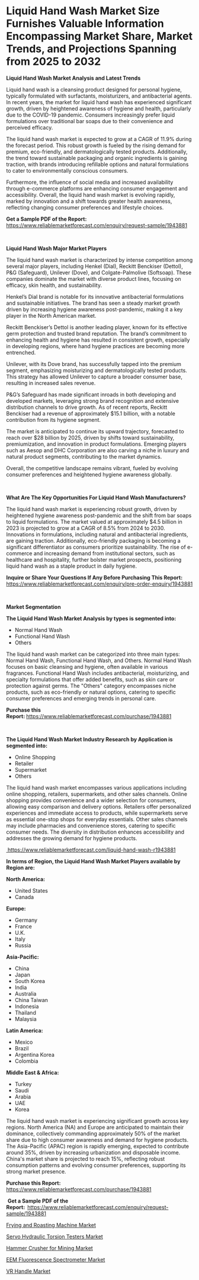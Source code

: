 <p><h1>Liquid Hand Wash Market Size Furnishes Valuable Information Encompassing Market Share, Market Trends, and Projections Spanning from 2025 to 2032</h1></p><p><strong>Liquid Hand Wash Market Analysis and Latest Trends</strong></p>
<p><p>Liquid hand wash is a cleansing product designed for personal hygiene, typically formulated with surfactants, moisturizers, and antibacterial agents. In recent years, the market for liquid hand wash has experienced significant growth, driven by heightened awareness of hygiene and health, particularly due to the COVID-19 pandemic. Consumers increasingly prefer liquid formulations over traditional bar soaps due to their convenience and perceived efficacy.</p><p>The liquid hand wash market is expected to grow at a CAGR of 11.9% during the forecast period. This robust growth is fueled by the rising demand for premium, eco-friendly, and dermatologically tested products. Additionally, the trend toward sustainable packaging and organic ingredients is gaining traction, with brands introducing refillable options and natural formulations to cater to environmentally conscious consumers.</p><p>Furthermore, the influence of social media and increased availability through e-commerce platforms are enhancing consumer engagement and accessibility. Overall, the liquid hand wash market is evolving rapidly, marked by innovation and a shift towards greater health awareness, reflecting changing consumer preferences and lifestyle choices.</p></p>
<p><strong>Get a Sample PDF of the Report:&nbsp;</strong> <a href="https://www.reliablemarketforecast.com/enquiry/request-sample/1943881?utm_campaign=3445&utm_medium=2&utm_source=Github&utm_content=ia&utm_term=04042025&utm_id=liquid-hand-wash">https://www.reliablemarketforecast.com/enquiry/request-sample/1943881</a></p>
<p>&nbsp;</p>
<p><strong>Liquid Hand Wash Major Market Players</strong></p>
<p><p>The liquid hand wash market is characterized by intense competition among several major players, including Henkel (Dial), Reckitt Benckiser (Dettol), P&G (Safeguard), Unilever (Dove), and Colgate-Palmolive (Softsoap). These companies dominate the market with diverse product lines, focusing on efficacy, skin health, and sustainability.</p><p>Henkel’s Dial brand is notable for its innovative antibacterial formulations and sustainable initiatives. The brand has seen a steady market growth driven by increasing hygiene awareness post-pandemic, making it a key player in the North American market.</p><p>Reckitt Benckiser’s Dettol is another leading player, known for its effective germ protection and trusted brand reputation. The brand’s commitment to enhancing health and hygiene has resulted in consistent growth, especially in developing regions, where hand hygiene practices are becoming more entrenched.</p><p>Unilever, with its Dove brand, has successfully tapped into the premium segment, emphasizing moisturizing and dermatologically tested products. This strategy has allowed Unilever to capture a broader consumer base, resulting in increased sales revenue.</p><p>P&G’s Safeguard has made significant inroads in both developing and developed markets, leveraging strong brand recognition and extensive distribution channels to drive growth. As of recent reports, Reckitt Benckiser had a revenue of approximately $15.1 billion, with a notable contribution from its hygiene segment.</p><p>The market is anticipated to continue its upward trajectory, forecasted to reach over $28 billion by 2025, driven by shifts toward sustainability, premiumization, and innovation in product formulations. Emerging players such as Aesop and DHC Corporation are also carving a niche in luxury and natural product segments, contributing to the market dynamics. </p><p>Overall, the competitive landscape remains vibrant, fueled by evolving consumer preferences and heightened hygiene awareness globally.</p></p>
<p>&nbsp;</p>
<p><strong>What Are The Key Opportunities For Liquid Hand Wash Manufacturers?</strong></p>
<p><p>The liquid hand wash market is experiencing robust growth, driven by heightened hygiene awareness post-pandemic and the shift from bar soaps to liquid formulations. The market valued at approximately $4.5 billion in 2023 is projected to grow at a CAGR of 8.5% from 2024 to 2030. Innovations in formulations, including natural and antibacterial ingredients, are gaining traction. Additionally, eco-friendly packaging is becoming a significant differentiator as consumers prioritize sustainability. The rise of e-commerce and increasing demand from institutional sectors, such as healthcare and hospitality, further bolster market prospects, positioning liquid hand wash as a staple product in daily hygiene.</p></p>
<p><strong>Inquire or Share Your Questions If Any Before Purchasing This Report:</strong> <a href="https://www.reliablemarketforecast.com/enquiry/pre-order-enquiry/1943881?utm_campaign=3445&utm_medium=2&utm_source=Github&utm_content=ia&utm_term=04042025&utm_id=liquid-hand-wash">https://www.reliablemarketforecast.com/enquiry/pre-order-enquiry/1943881</a></p>
<p>&nbsp;</p>
<p><strong>Market Segmentation</strong></p>
<p><strong>The Liquid Hand Wash Market Analysis by types is segmented into:</strong></p>
<p><ul><li>Normal Hand Wash</li><li>Functional Hand Wash</li><li>Others</li></ul></p>
<p><p>The liquid hand wash market can be categorized into three main types: Normal Hand Wash, Functional Hand Wash, and Others. Normal Hand Wash focuses on basic cleansing and hygiene, often available in various fragrances. Functional Hand Wash includes antibacterial, moisturizing, and specialty formulations that offer added benefits, such as skin care or protection against germs. The "Others" category encompasses niche products, such as eco-friendly or natural options, catering to specific consumer preferences and emerging trends in personal care.</p></p>
<p><strong>Purchase this Report:&nbsp;</strong><a href="https://www.reliablemarketforecast.com/purchase/1943881?utm_campaign=3445&utm_medium=2&utm_source=Github&utm_content=ia&utm_term=04042025&utm_id=liquid-hand-wash">https://www.reliablemarketforecast.com/purchase/1943881</a></p>
<p>&nbsp;</p>
<p><strong>The Liquid Hand Wash Market Industry Research by Application is segmented into:</strong></p>
<p><ul><li>Online Shopping</li><li>Retailer</li><li>Supermarket</li><li>Others</li></ul></p>
<p><p>The liquid hand wash market encompasses various applications including online shopping, retailers, supermarkets, and other sales channels. Online shopping provides convenience and a wider selection for consumers, allowing easy comparison and delivery options. Retailers offer personalized experiences and immediate access to products, while supermarkets serve as essential one-stop shops for everyday essentials. Other sales channels may include pharmacies and convenience stores, catering to specific consumer needs. The diversity in distribution enhances accessibility and addresses the growing demand for hygiene products.</p></p>
<p><a href="https://www.reliablemarketforecast.com/liquid-hand-wash-r1943881?utm_campaign=3445&utm_medium=2&utm_source=Github&utm_content=ia&utm_term=04042025&utm_id=liquid-hand-wash">&nbsp;https://www.reliablemarketforecast.com/liquid-hand-wash-r1943881</a></p>
<p><strong>In terms of Region, the Liquid Hand Wash Market Players available by Region are:</strong></p>
<p>
    <p> <strong> North America: </strong>
        <ul>
            <li>United States</li>
            <li>Canada</li>
        </ul>
        </p> 
    <p> <strong> Europe: </strong>
        <ul>
            <li>Germany</li>
            <li>France</li>
            <li>U.K.</li>
            <li>Italy</li>
            <li>Russia</li>
        </ul>
        </p> 
    <p> <strong> Asia-Pacific: </strong>
        <ul>
            <li>China</li>
            <li>Japan</li>
            <li>South Korea</li>
            <li>India</li>
            <li>Australia</li>
            <li>China Taiwan</li>
            <li>Indonesia</li>
            <li>Thailand</li>
            <li>Malaysia</li>
        </ul>
        </p> 
    <p> <strong> Latin America: </strong>
        <ul>
            <li>Mexico</li>
            <li>Brazil</li>
            <li>Argentina Korea</li>
            <li>Colombia</li>
        </ul>
        </p> 
    <p> <strong> Middle East & Africa: </strong>
        <ul>
            <li>Turkey</li>
            <li>Saudi</li>
            <li>Arabia</li>
            <li>UAE</li>
            <li>Korea</li>
        </ul>
    </p>
    </p>
<p><p>The liquid hand wash market is experiencing significant growth across key regions. North America (NA) and Europe are anticipated to maintain their dominance, collectively commanding approximately 50% of the market share due to high consumer awareness and demand for hygiene products. The Asia-Pacific (APAC) region is rapidly emerging, expected to contribute around 35%, driven by increasing urbanization and disposable income. China's market share is projected to reach 15%, reflecting robust consumption patterns and evolving consumer preferences, supporting its strong market presence.</p></p>
<p><strong>Purchase this Report: </strong><a href="https://www.reliablemarketforecast.com/purchase/1943881?utm_campaign=3445&utm_medium=2&utm_source=Github&utm_content=ia&utm_term=04042025&utm_id=liquid-hand-wash">https://www.reliablemarketforecast.com/purchase/1943881</a></p>
<p>&nbsp;<strong>Get a Sample PDF of the Report:&nbsp;&nbsp;</strong><a href="https://www.reliablemarketforecast.com/enquiry/request-sample/1943881?utm_campaign=3445&utm_medium=2&utm_source=Github&utm_content=ia&utm_term=04042025&utm_id=liquid-hand-wash">https://www.reliablemarketforecast.com/enquiry/request-sample/1943881</a></p>
<p><strong></strong></p>
<p><p><a href="https://www.linkedin.com/pulse/frying-roasting-machine-market-growth-analysis-regions-a3gwf?utm_campaign=3445&utm_medium=2&utm_source=Github&utm_content=ia&utm_term=04042025&utm_id=liquid-hand-wash">Frying and Roasting Machine Market</a></p><p><a href="https://www.linkedin.com/pulse/revenue-forecast-servo-hydraulic-torsion-testers-industry-ue9ff?utm_campaign=3445&utm_medium=2&utm_source=Github&utm_content=ia&utm_term=04042025&utm_id=liquid-hand-wash">Servo Hydraulic Torsion Testers Market</a></p><p><a href="https://www.linkedin.com/pulse/market-report-covering-hammer-crusher-miningmarket-share-development-fmfvf?utm_campaign=3445&utm_medium=2&utm_source=Github&utm_content=ia&utm_term=04042025&utm_id=liquid-hand-wash">Hammer Crusher for Mining Market</a></p><p><a href="https://www.linkedin.com/pulse/decoding-eem-fluorescence-spectrometer-market-signals-growth-algorithms-gjnrf?utm_campaign=3445&utm_medium=2&utm_source=Github&utm_content=ia&utm_term=04042025&utm_id=liquid-hand-wash">EEM Fluorescence Spectrometer Market</a></p><p><a href="https://github.com/prantoblouin/Market-Research-Report-List-1/blob/main/vr-handle-market.md?utm_campaign=3445&utm_medium=2&utm_source=Github&utm_content=ia&utm_term=04042025&utm_id=liquid-hand-wash">VR Handle Market</a></p></p>